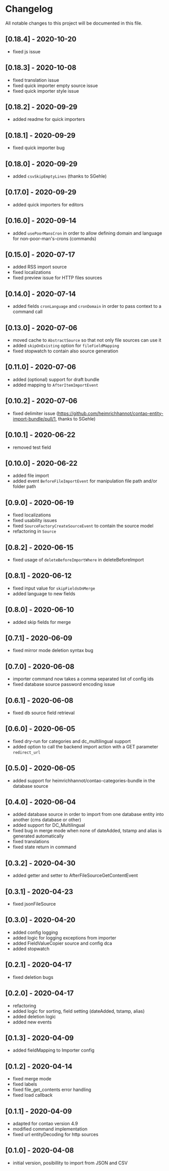 # Changelog
All notable changes to this project will be documented in this file.

## [0.18.4] - 2020-10-20
- fixed js issue

## [0.18.3] - 2020-10-08
- fixed translation issue
- fixed quick importer empty source issue
- fixed quick importer style issue

## [0.18.2] - 2020-09-29
- added readme for quick importers

## [0.18.1] - 2020-09-29
- fixed quick importer bug

## [0.18.0] - 2020-09-29
- added `csvSkipEmptyLines` (thanks to SGehle)

## [0.17.0] - 2020-09-29
- added quick importers for editors

## [0.16.0] - 2020-09-14
- added `usePoorMansCron` in order to allow defining domain and language for non-poor-man's-crons (commands)

## [0.15.0] - 2020-07-17
- added RSS import source
- fixed localizations
- fixed preview issue for HTTP files sources

## [0.14.0] - 2020-07-14
- added fields `cronLanguage` and `cronDomain` in order to pass context to a command call

## [0.13.0] - 2020-07-06
- moved cache to `AbstractSource` so that not only file sources can use it
- added `skipOnExisting` option for `fileFieldMapping`
- fixed stopwatch to contain also source generation

## [0.11.0] - 2020-07-06
- added (optional) support for draft bundle
- added mapping to `AfterItemImportEvent`

## [0.10.2] - 2020-07-06
- fixed delimiter issue (https://github.com/heimrichhannot/contao-entity-import-bundle/pull/1, thanks to SGehle)

## [0.10.1] - 2020-06-22
- removed test field

## [0.10.0] - 2020-06-22
- added file import
- added event `BeforeFileImportEvent` for manipulation file path and/or folder path

## [0.9.0] - 2020-06-19
- fixed localizations
- fixed usability issues
- fixed `SourceFactoryCreateSourceEvent` to contain the source model
- refactoring in `Source`

## [0.8.2] - 2020-06-15
- fixed usage of `deleteBeforeImportWhere` in deleteBeforeImport

## [0.8.1] - 2020-06-12
- fixed input value for `skipFieldsOnMerge` 
- added language to new fields

## [0.8.0] - 2020-06-10
- added skip fields for merge 

## [0.7.1] - 2020-06-09
- fixed mirror mode deletion syntax bug

## [0.7.0] - 2020-06-08
- importer command now takes a comma separated list of config ids
- fixed database source password encoding issue

## [0.6.1] - 2020-06-08
- fixed db source field retrieval

## [0.6.0] - 2020-06-05
- fixed dry-run for categories and dc_multilingual support
- added option to call the backend import action with a GET parameter `redirect_url`

## [0.5.0] - 2020-06-05
- added support for heimrichhannot/contao-categories-bundle in the database source

## [0.4.0] - 2020-06-04
- added database source in order to import from one database entity into another (cms database or other)
- added support for DC_Multilingual
- fixed bug in merge mode when none of dateAdded, tstamp and alias is generated automatically
- fixed translations
- fixed state return in command

## [0.3.2] - 2020-04-30
- added getter and setter to AfterFileSourceGetContentEvent

## [0.3.1] - 2020-04-23
- fixed jsonFileSource

## [0.3.0] - 2020-04-20
- added config logging
- added logic for logging exceptions from importer
- added FieldValueCopier source and config dca
- added stopwatch

## [0.2.1] - 2020-04-17
- fixed deletion bugs

## [0.2.0] - 2020-04-17
- refactoring
- added logic for sorting, field setting (dateAdded, tstamp, alias)
- added deletion logic
- added new events

## [0.1.3] - 2020-04-09
- added fieldMapping to Importer config

## [0.1.2] - 2020-04-14
- fixed merge mode
- fixed labels
- fixed file_get_contents error handling
- fixed load callback

## [0.1.1] - 2020-04-09
- adapted for contao version 4.9
- modified command implementation
- fixed url entityDecoding for http sources

## [0.1.0] - 2020-04-08
- initial version, posibillity to import from JSON and CSV
